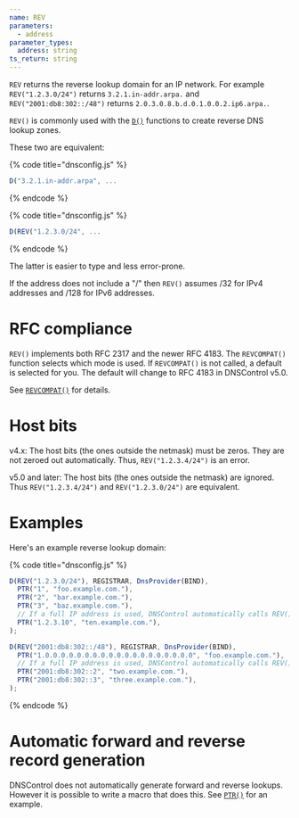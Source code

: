 ```yaml
---
name: REV
parameters:
  - address
parameter_types:
  address: string
ts_return: string
---
```


`REV` returns the reverse lookup domain for an IP network. For
example `REV("1.2.3.0/24")` returns `3.2.1.in-addr.arpa.` and
`REV("2001:db8:302::/48")` returns `2.0.3.0.8.b.d.0.1.0.0.2.ip6.arpa.`.

`REV()` is commonly used with the [`D()`](D.md) functions to create reverse DNS lookup zones.

These two are equivalent:

{% code title="dnsconfig.js" %}
```javascript
D("3.2.1.in-addr.arpa", ...
```
{% endcode %}

{% code title="dnsconfig.js" %}
```javascript
D(REV("1.2.3.0/24", ...
```
{% endcode %}

The latter is easier to type and less error-prone.

If the address does not include a "/" then `REV()` assumes /32 for IPv4 addresses
and /128 for IPv6 addresses.

# RFC compliance

`REV()` implements both RFC 2317 and the newer RFC 4183. The `REVCOMPAT()`
function selects which mode is used. If `REVCOMPAT()` is not called, a default
is selected for you.  The default will change to RFC 4183 in DNSControl v5.0.

See [`REVCOMPAT()`](REVCOMPAT.md) for details.


# Host bits

v4.x:
The host bits (the ones outside the netmask) must be zeros. They are not zeroed
out automatically. Thus, `REV("1.2.3.4/24")` is an error.

v5.0 and later:
The host bits (the ones outside the netmask) are ignored.  Thus
`REV("1.2.3.4/24")` and `REV("1.2.3.0/24")` are equivalent.

# Examples

Here's an example reverse lookup domain:

{% code title="dnsconfig.js" %}
```javascript
D(REV("1.2.3.0/24"), REGISTRAR, DnsProvider(BIND),
  PTR("1", "foo.example.com."),
  PTR("2", "bar.example.com."),
  PTR("3", "baz.example.com."),
  // If a full IP address is used, DNSControl automatically calls REV() for you.
  PTR("1.2.3.10", "ten.example.com."),
);

D(REV("2001:db8:302::/48"), REGISTRAR, DnsProvider(BIND),
  PTR("1.0.0.0.0.0.0.0.0.0.0.0.0.0.0.0.0.0.0.0", "foo.example.com."),  // 2001:db8:302::1
  // If a full IP address is used, DNSControl automatically calls REV() for you.
  PTR("2001:db8:302::2", "two.example.com."),                          // 2.0.0...
  PTR("2001:db8:302::3", "three.example.com."),                        // 3.0.0...
);
```
{% endcode %}

# Automatic forward and reverse record generation

DNSControl does not automatically generate forward and reverse lookups. However
it is possible to write a macro that does this.  See
[`PTR()`](../domain/PTR.md)   for an example.
